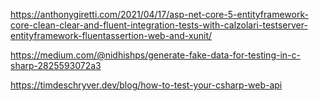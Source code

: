 https://anthonygiretti.com/2021/04/17/asp-net-core-5-entityframework-core-clean-clear-and-fluent-integration-tests-with-calzolari-testserver-entityframework-fluentassertion-web-and-xunit/

https://medium.com/@nidhishps/generate-fake-data-for-testing-in-c-sharp-2825593072a3

https://timdeschryver.dev/blog/how-to-test-your-csharp-web-api
